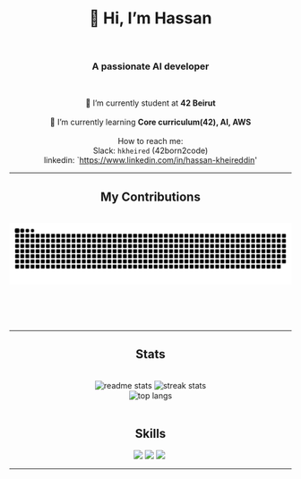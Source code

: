 <h1 align="center"> 👋 Hi, I’m Hassan </h1>
<br>
<h3 align="center">A passionate AI developer</h3>

<br/>

<div align="center">
 
 🔭 I’m currently student at **42 Beirut**<br><br>
 🌱 I’m currently learning **Core curriculum(42), AI, AWS**<br><br>
How to reach me:
<br>
 Slack: `hkheired` (42born2code)<br>
linkedin: `https://www.linkedin.com/in/hassan-kheireddin'

<hr/>

<div align="center">
  <h2> My Contributions </h2>
  <br>
  <img alt="snake eating my contributions" src="https://raw.githubusercontent.com/salesp07/salesp07/output/github-contribution-grid-snake.svg" />
  
  <br/><br/><br/>
</div>

<hr/>

<h2 align="center"> Stats </h2>
<br>
<div align=center> 
 <img width=390 src="https://github-readme-stats-salesp07.vercel.app/api?username=hassan-kheireddin&count_private=true&show_icons=true&theme=react&rank_icon=github&border_radius=10" alt="readme stats" />
  <img width=390 src="https://github-readme-streak-stats-salesp07.vercel.app/?user=hassan-kheireddin&count_private=true&theme=react&border_radius=10" alt="streak stats"/>
  <br>
  <img width=325 align="center" src="https://github-readme-stats-salesp07.vercel.app/api/top-langs/?username=hassan-kheireddin&hide=HTML&langs_count=8&layout=compact&theme=react&border_radius=10&size_weight=0.5&count_weight=0.5&exclude_repo=github-readme-stats" alt="top langs" />
</div>
<br>
<div align=center>
<h2>Skills</h2>
 <img width=90 src="https://img.shields.io/badge/Linux-FCC624?style=for-the-badge&logo=linux&logoColor=black" />
 <img src="https://img.shields.io/badge/C-00599C?style=for-the-badge&logo=c&logoColor=white" />
 <img src="https://img.shields.io/badge/HTML5-E34F26?style=for-the-badge&logo=html5&logoColor=white" />
 <img
</div>
<hr/>
